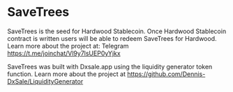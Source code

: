 # SaveTrees
SaveTrees is the seed for Hardwood Stablecoin. Once Hardwood Stablecoin contract is written users will be able to redeem SaveTrees for Hardwood. Learn more about the project at: Telegram https://t.me/joinchat/Vl9y7lsUEP0yYjkx

SaveTrees was built with Dxsale.app using the liquidity generator token function. Learn more about the project at https://github.com/Dennis-DxSale/LiquidityGenerator
